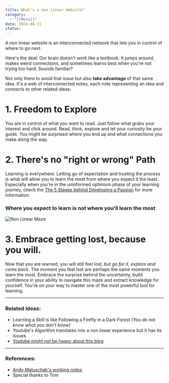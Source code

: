 ```yaml
---
title: What's a non linear Website?
category:
  - "[[Meta]]"
date: 2024-08-11
status: 
---
```

A non linear website is an interconnected network that lets you in control of where to go next.
 
Here's the deal: Our brain doesn't work like a textbook. It jumps around, makes weird connections, and sometimes learns best when you're not trying too hard. Sounds familiar? 

Not only there to avoid that issue but also **take advantage** of that same idea. It's a web of interconnected notes, each note representing an idea and connects to other related ideas.  

# 1. Freedom to Explore

You are in control of what you want to read. Just follow what grabs your interest and click around. Read, think, explore and let your curiosity be your guide. You might be surprised where you end up and what connections you make along the way.

# 2. There's no "right or wrong" Path

Learning is everywhere. Letting go of expectation and trusting the process is what will allow you to learn the most from where you expect it the least. Especially when you're in the uninformed optimism phase of your learning journey, check the [The 5 Stages behind Developing a Passion](/notes/5-stages-to-develop-a-passion) for more information. 


### Where you expect to learn is not where you'll learn the most
![Non Linear Maze](/images/img-non-linear.png)

# 3. Embrace getting lost, because you will. 

Now that you are warned, you will still feel lost, but *go for it, explore and come back*. The moment you feel lost are perhaps the same moments you learn the most. Embrace the surprise behind the uncertainty, build confidence in your ability to navigate this maze and extract knowledge for yourself. You're on your way to master one of the most powerful tool for learning. 


---
### Related Ideas: 

- Learning a Skill is like Following a Firefly in a Dark Forest 
*(You do not know what you don't know)*
- Youtube's Algorithm translates into a non linear experience but it has its issues
- [Youtube might not be happy about this blog](/notes/youtubeblog)
---
### References: 

- [Andy Matuschak's working notes](https://notes.andymatuschak.org/About_these_notes)
- Special thanks to Tom